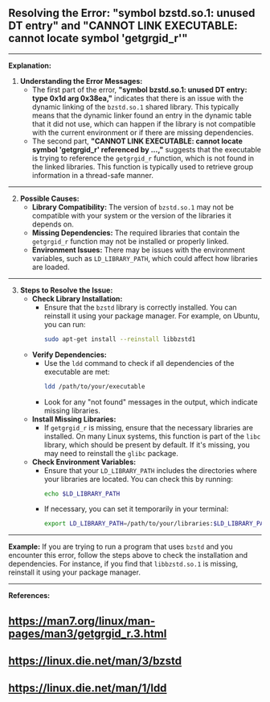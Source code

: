 ## Resolving the Error: "symbol bzstd.so.1: unused DT entry" and "CANNOT LINK EXECUTABLE: cannot locate symbol 'getgrgid_r'"

---

**Explanation:**

1. **Understanding the Error Messages:**
   - The first part of the error, **"symbol bzstd.so.1: unused DT entry: type 0x1d arg 0x38ea,"** indicates that there is an issue with the dynamic linking of the `bzstd.so.1` shared library. This typically means that the dynamic linker found an entry in the dynamic table that it did not use, which can happen if the library is not compatible with the current environment or if there are missing dependencies.
   - The second part, **"CANNOT LINK EXECUTABLE: cannot locate symbol 'getgrgid_r' referenced by ...,"** suggests that the executable is trying to reference the `getgrgid_r` function, which is not found in the linked libraries. This function is typically used to retrieve group information in a thread-safe manner.

---

2. **Possible Causes:**
   - **Library Compatibility:** The version of `bzstd.so.1` may not be compatible with your system or the version of the libraries it depends on.
   - **Missing Dependencies:** The required libraries that contain the `getgrgid_r` function may not be installed or properly linked.
   - **Environment Issues:** There may be issues with the environment variables, such as `LD_LIBRARY_PATH`, which could affect how libraries are loaded.

---

3. **Steps to Resolve the Issue:**
   - **Check Library Installation:**
     - Ensure that the `bzstd` library is correctly installed. You can reinstall it using your package manager. For example, on Ubuntu, you can run:
       ```bash
       sudo apt-get install --reinstall libbzstd1
       ```
   - **Verify Dependencies:**
     - Use the `ldd` command to check if all dependencies of the executable are met:
       ```bash
       ldd /path/to/your/executable
       ```
     - Look for any "not found" messages in the output, which indicate missing libraries.
   - **Install Missing Libraries:**
     - If `getgrgid_r` is missing, ensure that the necessary libraries are installed. On many Linux systems, this function is part of the `libc` library, which should be present by default. If it's missing, you may need to reinstall the `glibc` package.
   - **Check Environment Variables:**
     - Ensure that your `LD_LIBRARY_PATH` includes the directories where your libraries are located. You can check this by running:
       ```bash
       echo $LD_LIBRARY_PATH
       ```
     - If necessary, you can set it temporarily in your terminal:
       ```bash
       export LD_LIBRARY_PATH=/path/to/your/libraries:$LD_LIBRARY_PATH
       ```

---

**Example:**
If you are trying to run a program that uses `bzstd` and you encounter this error, follow the steps above to check the installation and dependencies. For instance, if you find that `libbzstd.so.1` is missing, reinstall it using your package manager.

---

**References:**
## https://man7.org/linux/man-pages/man3/getgrgid_r.3.html
## https://linux.die.net/man/3/bzstd
## https://linux.die.net/man/1/ldd